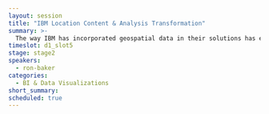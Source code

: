 ```yaml
---
layout: session
title: "IBM Location Content & Analysis Transformation"
summary: >-
  The way IBM has incorporated geospatial data in their solutions has evolved over the past decade. What started out as purely a data analytics capability built into their platform has become a much more curated content-first approach. Ron Baker, Director of Geospatial Content and Analysis at IBM, will walk through the history of this evolution and provide examples of how IBM is using realtime location data and weather predictions to expand their business today.
timeslot: d1_slot5
stage: stage2
speakers:
  - ron-baker
categories:
  - BI & Data Visualizations
short_summary: 
scheduled: true
---
```


